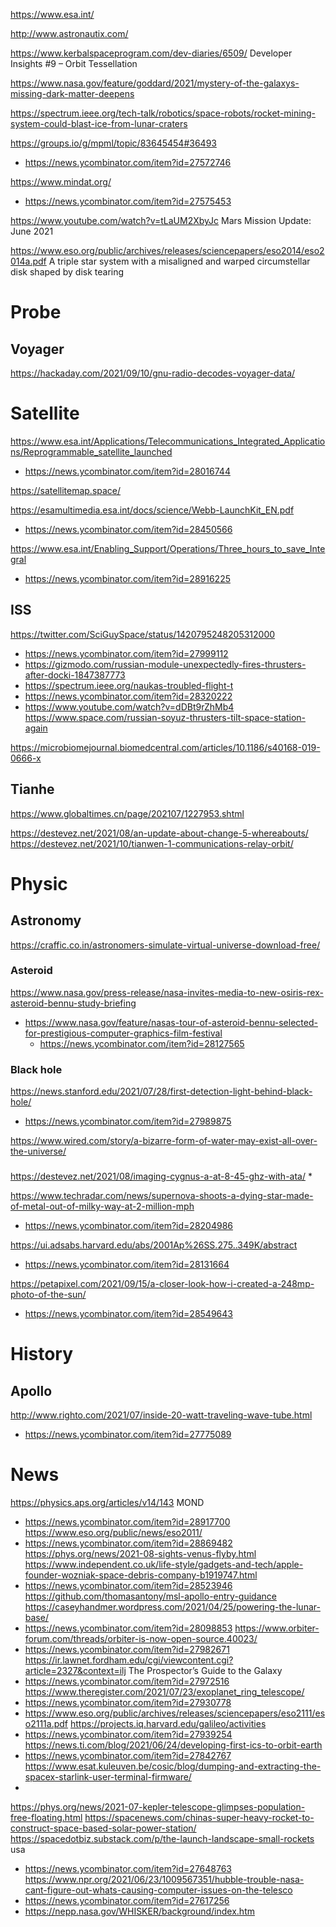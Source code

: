 https://www.esa.int/

http://www.astronautix.com/

https://www.kerbalspaceprogram.com/dev-diaries/6509/ Developer Insights #9 – Orbit Tessellation

https://www.nasa.gov/feature/goddard/2021/mystery-of-the-galaxys-missing-dark-matter-deepens

https://spectrum.ieee.org/tech-talk/robotics/space-robots/rocket-mining-system-could-blast-ice-from-lunar-craters

https://groups.io/g/mpml/topic/83645454#36493
* https://news.ycombinator.com/item?id=27572746

https://www.mindat.org/
* https://news.ycombinator.com/item?id=27575453

https://www.youtube.com/watch?v=tLaUM2XbyJc Mars Mission Update: June 2021

https://www.eso.org/public/archives/releases/sciencepapers/eso2014/eso2014a.pdf
A triple star system with a misaligned and warped circumstellar disk shaped by disk tearing

# Probe
## Voyager
https://hackaday.com/2021/09/10/gnu-radio-decodes-voyager-data/


# Satellite

https://www.esa.int/Applications/Telecommunications_Integrated_Applications/Reprogrammable_satellite_launched
* https://news.ycombinator.com/item?id=28016744

https://satellitemap.space/

https://esamultimedia.esa.int/docs/science/Webb-LaunchKit_EN.pdf
* https://news.ycombinator.com/item?id=28450566

https://www.esa.int/Enabling_Support/Operations/Three_hours_to_save_Integral
* https://news.ycombinator.com/item?id=28916225

## ISS
https://twitter.com/SciGuySpace/status/1420795248205312000
* https://news.ycombinator.com/item?id=27999112
* https://gizmodo.com/russian-module-unexpectedly-fires-thrusters-after-docki-1847387773
* https://spectrum.ieee.org/naukas-troubled-flight-t
 * https://news.ycombinator.com/item?id=28320222
  * https://www.youtube.com/watch?v=dDBt9rZhMb4
  https://www.space.com/russian-soyuz-thrusters-tilt-space-station-again

https://microbiomejournal.biomedcentral.com/articles/10.1186/s40168-019-0666-x

## Tianhe
https://www.globaltimes.cn/page/202107/1227953.shtml

https://destevez.net/2021/08/an-update-about-change-5-whereabouts/
https://destevez.net/2021/10/tianwen-1-communications-relay-orbit/

# Physic
## Astronomy


https://craffic.co.in/astronomers-simulate-virtual-universe-download-free/

### Asteroid
https://www.nasa.gov/press-release/nasa-invites-media-to-new-osiris-rex-asteroid-bennu-study-briefing
* https://www.nasa.gov/feature/nasas-tour-of-asteroid-bennu-selected-for-prestigious-computer-graphics-film-festival
  * https://news.ycombinator.com/item?id=28127565

### Black hole
https://news.stanford.edu/2021/07/28/first-detection-light-behind-black-hole/
* https://news.ycombinator.com/item?id=27989875

https://www.wired.com/story/a-bizarre-form-of-water-may-exist-all-over-the-universe/

###
https://destevez.net/2021/08/imaging-cygnus-a-at-8-45-ghz-with-ata/
*

https://www.techradar.com/news/supernova-shoots-a-dying-star-made-of-metal-out-of-milky-way-at-2-million-mph
* https://news.ycombinator.com/item?id=28204986

https://ui.adsabs.harvard.edu/abs/2001Ap%26SS.275..349K/abstract
* https://news.ycombinator.com/item?id=28131664


https://petapixel.com/2021/09/15/a-closer-look-how-i-created-a-248mp-photo-of-the-sun/
* https://news.ycombinator.com/item?id=28549643

# History
## Apollo
http://www.righto.com/2021/07/inside-20-watt-traveling-wave-tube.html
* https://news.ycombinator.com/item?id=27775089

# News
https://physics.aps.org/articles/v14/143 MOND
* https://news.ycombinator.com/item?id=28917700
https://www.eso.org/public/news/eso2011/
* https://news.ycombinator.com/item?id=28869482
https://phys.org/news/2021-08-sights-venus-flyby.html
https://www.independent.co.uk/life-style/gadgets-and-tech/apple-founder-wozniak-space-debris-company-b1919747.html
* https://news.ycombinator.com/item?id=28523946
https://github.com/thomasantony/msl-apollo-entry-guidance
https://caseyhandmer.wordpress.com/2021/04/25/powering-the-lunar-base/
* https://news.ycombinator.com/item?id=28098853
https://www.orbiter-forum.com/threads/orbiter-is-now-open-source.40023/
* https://news.ycombinator.com/item?id=27982671
https://ir.lawnet.fordham.edu/cgi/viewcontent.cgi?article=2327&context=ilj The Prospector’s Guide to the Galaxy
* https://news.ycombinator.com/item?id=27972516
https://www.theregister.com/2021/07/23/exoplanet_ring_telescope/
* https://news.ycombinator.com/item?id=27930778
 * https://www.eso.org/public/archives/releases/sciencepapers/eso2111/eso2111a.pdf
https://projects.iq.harvard.edu/galileo/activities
* https://news.ycombinator.com/item?id=27939254
https://news.ti.com/blog/2021/06/24/developing-first-ics-to-orbit-earth
* https://news.ycombinator.com/item?id=27842767
https://www.esat.kuleuven.be/cosic/blog/dumping-and-extracting-the-spacex-starlink-user-terminal-firmware/
*
https://phys.org/news/2021-07-kepler-telescope-glimpses-population-free-floating.html
https://spacenews.com/chinas-super-heavy-rocket-to-construct-space-based-solar-power-station/
https://spacedotbiz.substack.com/p/the-launch-landscape-small-rockets usa
* https://news.ycombinator.com/item?id=27648763
https://www.npr.org/2021/06/23/1009567351/hubble-trouble-nasa-cant-figure-out-whats-causing-computer-issues-on-the-telesco
* https://news.ycombinator.com/item?id=27617256
 * https://nepp.nasa.gov/WHISKER/background/index.htm